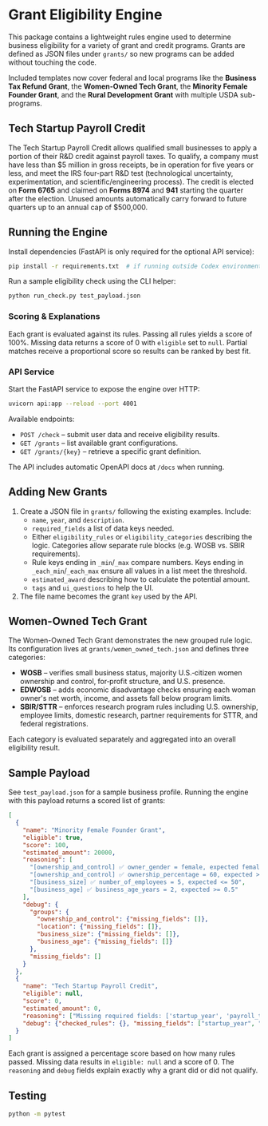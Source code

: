 # Grant Eligibility Engine

This package contains a lightweight rules engine used to determine business eligibility for a variety of grant and credit programs. Grants are defined as JSON files under `grants/` so new programs can be added without touching the code.

Included templates now cover federal and local programs like the **Business Tax Refund Grant**, the **Women-Owned Tech Grant**, the **Minority Female Founder Grant**, and the **Rural Development Grant** with multiple USDA sub-programs.

## Tech Startup Payroll Credit

The Tech Startup Payroll Credit allows qualified small businesses to apply a portion of their R&D credit against payroll taxes. To qualify, a company must have less than $5 million in gross receipts, be in operation for five years or less, and meet the IRS four-part R&D test (technological uncertainty, experimentation, and scientific/engineering process). The credit is elected on **Form 6765** and claimed on **Forms 8974** and **941** starting the quarter after the election. Unused amounts automatically carry forward to future quarters up to an annual cap of $500,000.

## Running the Engine

Install dependencies (FastAPI is only required for the optional API service):

```bash
pip install -r requirements.txt  # if running outside Codex environment
```

Run a sample eligibility check using the CLI helper:

```bash
python run_check.py test_payload.json
```

### Scoring & Explanations

Each grant is evaluated against its rules. Passing all rules yields a score of 100%. Missing data returns a score of 0 with `eligible` set to `null`. Partial matches receive a proportional score so results can be ranked by best fit.

### API Service

Start the FastAPI service to expose the engine over HTTP:

```bash
uvicorn api:app --reload --port 4001
```

Available endpoints:

- `POST /check` – submit user data and receive eligibility results.
- `GET /grants` – list available grant configurations.
- `GET /grants/{key}` – retrieve a specific grant definition.

The API includes automatic OpenAPI docs at `/docs` when running.

## Adding New Grants

1. Create a JSON file in `grants/` following the existing examples. Include:
   - `name`, `year`, and `description`.
   - `required_fields` a list of data keys needed.
   - Either `eligibility_rules` or `eligibility_categories` describing the logic. Categories allow separate rule blocks (e.g. WOSB vs. SBIR requirements).
   - Rule keys ending in `_min`/`_max` compare numbers. Keys ending in `_each_min`/`_each_max` ensure all values in a list meet the threshold.
   - `estimated_award` describing how to calculate the potential amount.
   - `tags` and `ui_questions` to help the UI.
2. The file name becomes the grant `key` used by the API.

## Women-Owned Tech Grant

The Women-Owned Tech Grant demonstrates the new grouped rule logic. Its configuration lives at `grants/women_owned_tech.json` and defines three categories:

- **WOSB** – verifies small business status, majority U.S.‑citizen women ownership and control, for‑profit structure, and U.S. presence.
- **EDWOSB** – adds economic disadvantage checks ensuring each woman owner's net worth, income, and assets fall below program limits.
- **SBIR/STTR** – enforces research program rules including U.S. ownership, employee limits, domestic research, partner requirements for STTR, and federal registrations.

Each category is evaluated separately and aggregated into an overall eligibility result.

## Sample Payload

See `test_payload.json` for a sample business profile. Running the engine with this payload returns a scored list of grants:

```json
[
  {
    "name": "Minority Female Founder Grant",
    "eligible": true,
    "score": 100,
    "estimated_amount": 20000,
    "reasoning": [
      "[ownership_and_control] ✅ owner_gender = female, expected female",
      "[ownership_and_control] ✅ ownership_percentage = 60, expected >= 51",
      "[business_size] ✅ number_of_employees = 5, expected <= 50",
      "[business_age] ✅ business_age_years = 2, expected >= 0.5"
    ],
    "debug": {
      "groups": {
        "ownership_and_control": {"missing_fields": []},
        "location": {"missing_fields": []},
        "business_size": {"missing_fields": []},
        "business_age": {"missing_fields": []}
      },
      "missing_fields": []
    }
  },
  {
    "name": "Tech Startup Payroll Credit",
    "eligible": null,
    "score": 0,
    "estimated_amount": 0,
    "reasoning": ["Missing required fields: ['startup_year', 'payroll_total']"],
    "debug": {"checked_rules": {}, "missing_fields": ["startup_year", "payroll_total"]}
  }
]
```

Each grant is assigned a percentage score based on how many rules passed. Missing data results in `eligible: null` and a score of 0. The `reasoning` and `debug` fields explain exactly why a grant did or did not qualify.

## Testing

```bash
python -m pytest
```

